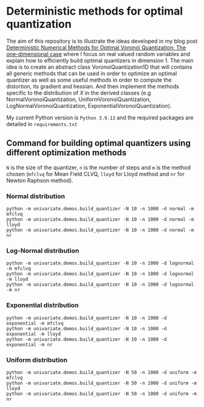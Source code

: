 # Deterministic methods for optimal quantization

The aim of this repository is to illustrate the ideas developed in my blog post [Deterministic Numerical Methods for Optimal Voronoï Quantization: The one-dimensional case](https://montest.github.io/2022/06/21/DeterministicdMethodsForOptimQuantifUnivariates/) where I focus on real valued random variables and explain how to efficiently build optimal quantizers in dimension 1. The main idea is to create an abstract class VoronoiQuantization1D that will contains all generic methods that can be used in order to optimize an optimal quantizer as well as some useful methods in order to compute the distortion, its gradient and hessian. And then implement the methods specific to the distribution of $X$ in the derived classes (e.g NormalVoronoiQuantization, UniformVoronoiQuantization, LogNormalVoronoiQuantization, ExponentialVoronoiQuantization).

My current Python version is `Python 3.9.13` and the required packages are detailed in `requirements.txt`

## Command for building optimal quantizers using different optimization methods

`N` is the size of the quantizer, `n` is the number of steps and `m` is the method chosen (`mfclvq` for Mean Field CLVQ, `lloyd` for Lloyd method and `nr` for Newton Raphson method).

### Normal distribution
```
python -m univariate.demos.build_quantizer -N 10 -n 1000 -d normal -m mfclvq
python -m univariate.demos.build_quantizer -N 10 -n 1000 -d normal -m lloyd
python -m univariate.demos.build_quantizer -N 10 -n 1000 -d normal -m nr
```

### Log-Normal distribution
```
python -m univariate.demos.build_quantizer -N 10 -n 1000 -d lognormal -m mfclvq
python -m univariate.demos.build_quantizer -N 10 -n 1000 -d lognormal -m lloyd
python -m univariate.demos.build_quantizer -N 10 -n 1000 -d lognormal -m nr
```

### Exponential distribution
```
python -m univariate.demos.build_quantizer -N 10 -n 1000 -d exponential -m mfclvq
python -m univariate.demos.build_quantizer -N 10 -n 1000 -d exponential -m lloyd
python -m univariate.demos.build_quantizer -N 10 -n 1000 -d exponential -m nr
```

### Uniform distribution
```
python -m univariate.demos.build_quantizer -N 50 -n 1000 -d uniform -m mfclvq
python -m univariate.demos.build_quantizer -N 50 -n 1000 -d uniform -m lloyd
python -m univariate.demos.build_quantizer -N 50 -n 1000 -d uniform -m nr
```